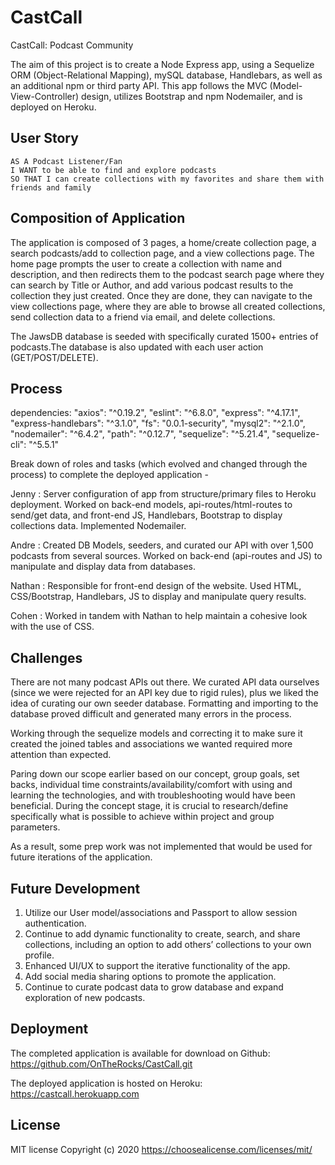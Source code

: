 # CastCall

CastCall: Podcast Community

The aim of this project is to create a Node Express app, using a Sequelize ORM (Object-Relational Mapping), mySQL database, Handlebars, as well as an additional npm or third party API. This app follows the MVC (Model-View-Controller) design, utilizes Bootstrap and npm Nodemailer, and is deployed on Heroku.

## User Story

```
AS A Podcast Listener/Fan
I WANT to be able to find and explore podcasts 
SO THAT I can create collections with my favorites and share them with friends and family

```

## Composition of Application

The application is composed of 3 pages, a home/create collection page, a search podcasts/add to collection page, and a view collections page. The home page prompts the user to create a collection with name and description, and then redirects them to the podcast search page where they can search by Title or Author, and add various podcast results to the collection they just created. Once they are done, they can navigate to the view collections page, where they are able to browse all created collections, send collection data to a friend via email, and delete collections. 

The JawsDB database is seeded with specifically curated 1500+ entries of podcasts.The database is also updated with each user action (GET/POST/DELETE).  

## Process
dependencies:
    "axios": "^0.19.2",
    "eslint": "^6.8.0",
    "express": "^4.17.1",
    "express-handlebars": "^3.1.0",
    "fs": "0.0.1-security",
    "mysql2": "^2.1.0",
    "nodemailer": "^6.4.2",
    "path": "^0.12.7",
    "sequelize": "^5.21.4",
    "sequelize-cli": "^5.5.1"

Break down of roles and tasks (which evolved and changed through the process) to complete the deployed application -

Jenny : Server configuration of app from structure/primary files to Heroku deployment. Worked on back-end models, api-routes/html-routes to send/get data, and front-end JS, Handlebars, Bootstrap to display collections data. Implemented Nodemailer.

Andre : Created DB Models, seeders, and curated our API with over 1,500 podcasts from several sources. Worked on back-end (api-routes and JS) to manipulate and display data from databases.

Nathan : Responsible for front-end design of the website. Used HTML, CSS/Bootstrap, Handlebars, JS to display and manipulate query results.

Cohen : Worked in tandem with Nathan to help maintain a cohesive look with the use of CSS.

## Challenges

There are not many podcast APIs out there. We curated API data ourselves (since we were rejected for an API key due to rigid rules), plus we liked the idea of curating our own seeder database. Formatting and importing to the database proved difficult and generated many errors in the process.

Working through the sequelize models and correcting it to make sure it created the joined tables and associations we wanted required more attention than expected.

Paring down our scope earlier based on our concept, group goals, set backs, individual time constraints/availability/comfort with using and learning the technologies, and with troubleshooting would have been beneficial. During the concept stage, it is crucial to research/define specifically what is possible to achieve within project and group parameters.

As a result, some prep work was not implemented that would be used for future iterations of the application.

## Future Development

1. Utilize our User model/associations and Passport to allow session authentication.
2. Continue to add dynamic functionality to create, search, and share collections, including an option to add others’ collections to your own profile. 
3. Enhanced UI/UX to support the iterative functionality of the app.
4. Add social media sharing options to promote the application.
5. Continue to curate podcast data to grow database and expand exploration of new podcasts.

## Deployment

The completed application is available for download on Github: 
https://github.com/OnTheRocks/CastCall.git

The deployed application is hosted on Heroku:
 https://castcall.herokuapp.com 

## License

MIT license Copyright (c) 2020 
https://choosealicense.com/licenses/mit/ 

